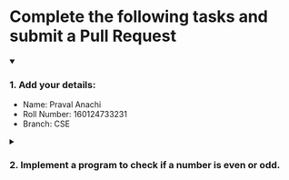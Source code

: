 # Complete the following tasks and submit a Pull Request
<details open>
<summary><h3>1. Add your details: </h3></summary>
<ul>
  <li> Name: Praval Anachi</li>
  <li> Roll Number: 160124733231</li>
  <li> Branch: CSE</li>
</ul>
</details>
<details>
<summary><h3> 2. Implement a program to check if a number is even or odd. </h3></summary>
<ul>
  <li> Create a new file in the repository and add your code. </li>
  <li> Use any programming language of your choice. </li>
</ul>
</details>
